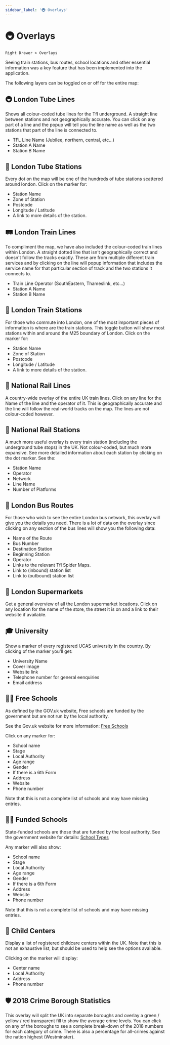 ```yaml
---
sidebar_label: '🚇 Overlays'
---
```


# 🚇 Overlays

`Right Drawer > Overlays`

Seeing train stations, bus routes, school locations and other essential information was a key feature that has been implemented into the application.

The following layers can be toggled on or off for the entire map:

## 🚇 London Tube Lines

Shows all colour-coded tube lines for the Tfl underground. A straight line between stations and not geographically accurate. You can click on any part of a line and the popup will tell you the line name as well as the two stations that part of the line is connected to.

- TFL Line Name (Jubilee, northern, central, etc...)
- Station A Name
- Station B Name


## 🚈 London Tube Stations

Every dot on the map will be one of the hundreds of tube stations scattered around london. Click on the marker for:
- Station Name
- Zone of Station
- Postcode
- Longitude / Latitude
- A link to more details of the station.


## 🛤 London Train Lines

To compliment the map, we have also included the colour-coded train lines within London. A straight dotted line that isn't geographically correct and doesn't follow the tracks exactly. These are from multiple different train services and by clicking on the line will popup information that includes the service name for that particular section of track and the two stations it connects to.

- Train Line Operator (SouthEastern, Thameslink, etc...)
- Station A Name
- Station B Name

## 🚉 London Train Stations

For those who commute into London, one of the most important pieces of information is where are the train stations. This toggle button will show most stations within and around the M25 boundary of London. Click on the marker for:
- Station Name
- Zone of Station
- Postcode
- Longitude / Latitude
- A link to more details of the station.


## 🚅 National Rail Lines

A country-wide overlay of the entire UK train lines. Click on any line for the Name of the line and the operator of it. This is geographically accurate and the line will follow the real-world tracks on the map. The lines are not colour-coded however.


## 💺 National Rail Stations

A much more useful overlay is every train station (including the underground tube stops) in the UK. Not colour-coded, but much more expansive. See more detailed information about each station by clicking on the dot marker. See the:
- Station Name
- Operator
- Network
- Line Name
- Number of Platforms


## 🚌 London Bus Routes

For those who wish to see the entire London bus network, this overlay will give you the details you need. There is a lot of data on the overlay since clicking on any section of the bus lines will show you the following data:
- Name of the Route
- Bus Number
- Destination Station
- Beginning Station
- Operator
- Links to the relevant Tfl Spider Maps.
- Link to (inbound) station list
- Link to (outbound) station list


## 🛒 London Supermarkets

Get a general overview of all the London supermarket locations. Click on any location for the name of the store, the street it is on and a link to their website if available.


## 🎓 University

Show a marker of every registered UCAS university in the country. By clicking of the marker you'll get:
- University Name
- Cover image
- Website link
- Telephone number for general eenquiries
- Email address


## 👨‍🏫 Free Schools

As defined by the GOV.uk website, Free schools are funded by the government but are not run by the local authority.

See the Gov.uk website for more information: [Free Schools](https://www.gov.uk/types-of-school/free-schools)

Click on any marker for:
- School name
- Stage
- Local Authority
- Age range
- Gender
- If there is a 6th Form
- Address
- Website
- Phone number

Note that this is not a complete list of schools and may have missing entries.


## 👩‍🏫 Funded Schools

State-funded schools are those that are funded by the local authority. See the government website for details: [School Types](https://www.gov.uk/types-of-school)

Any marker will also show:
- School name
- Stage
- Local Authority
- Age range
- Gender
- If there is a 6th Form
- Address
- Website
- Phone number

Note that this is not a complete list of schools and may have missing entries.


## 👶 Child Centers

Display a list of registered childcare centers within the UK. Note that this is not an exhaustive list, but should be used to help see the options available.

Clicking on the marker will display:
- Center name
- Local Authority
- Address
- Phone number


## 🛡 2018 Crime Borough Statistics

This overlay will split the UK into separate boroughs and overlay a green / yellow / red transparent fill to show the average crime levels. 
You can click on any of the boroughs to see a complete break-down of the 2018 numbers for each category of crime. There is also a percentage for all-crimes against the nation highest (Westminster). 